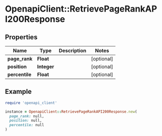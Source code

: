 # OpenapiClient::RetrievePageRankAPI200Response

## Properties

| Name | Type | Description | Notes |
| ---- | ---- | ----------- | ----- |
| **page_rank** | **Float** |  | [optional] |
| **position** | **Integer** |  | [optional] |
| **percentile** | **Float** |  | [optional] |

## Example

```ruby
require 'openapi_client'

instance = OpenapiClient::RetrievePageRankAPI200Response.new(
  page_rank: null,
  position: null,
  percentile: null
)
```

